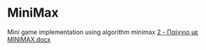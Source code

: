 # MiniMax
Mini game implementation using algorithm minimax
[2 - Παίγνιο με MINIMAX.docx](https://github.com/user-attachments/files/17006076/2.-.MINIMAX.docx)
